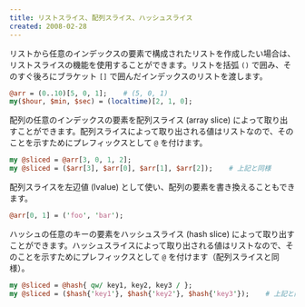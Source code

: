 ```yaml
---
title: リストスライス、配列スライス、ハッシュスライス
created: 2008-02-28
---
```


リストから任意のインデックスの要素で構成されたリストを作成したい場合は、リストスライスの機能を使用することができます。リストを括弧 `()` で囲み、そのすぐ後ろにブラケット `[]` で囲んだインデックスのリストを渡します。

```perl
@arr = (0..10)[5, 0, 1];    # (5, 0, 1)
my($hour, $min, $sec) = (localtime)[2, 1, 0];
```

配列の任意のインデックスの要素を配列スライス (array slice) によって取り出すことができます。配列スライスによって取り出される値はリストなので、そのことを示すためにプレフィックスとして `@` を付けます。

```perl
my @sliced = @arr[3, 0, 1, 2];
my @sliced = ($arr[3], $arr[0], $arr[1], $arr[2]);    # 上記と同様
```

配列スライスを左辺値 (lvalue) として使い、配列の要素を書き換えることもできます。

```perl
@arr[0, 1] = ('foo', 'bar');
```

ハッシュの任意のキーの要素をハッシュスライス (hash slice) によって取り出すことができます。ハッシュスライスによって取り出される値はリストなので、そのことを示すためにプレフィックスとして `@` を付けます（配列スライスと同様）。

```perl
my @sliced = @hash{ qw/ key1, key2, key3 / };
my @sliced = ($hash{'key1'}, $hash{'key2'}, $hash{'key3'});    # 上記と同様
```

